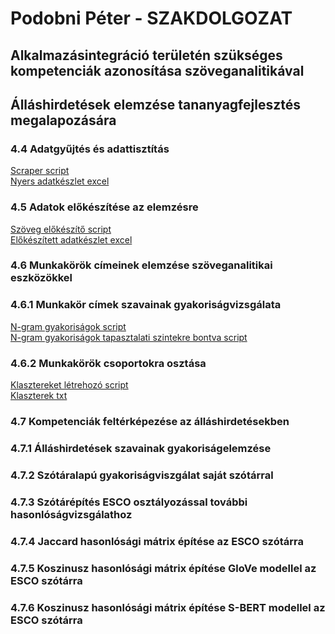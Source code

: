 # Podobni Péter - SZAKDOLGOZAT
## Alkalmazásintegráció területén szükséges kompetenciák azonosítása szöveganalitikával
## Álláshirdetések elemzése tananyagfejlesztés megalapozására

### 4.4 Adatgyűjtés és adattisztítás
  [Scraper script](site_indeed.py) \
  [Nyers adatkészlet excel](input/indeed_merged.csv)

### 4.5 Adatok előkészítése az elemzésre
  [Szöveg előkészítő script](preprocess.py) \
  [Előkészített adatkészlet excel](input/preprocessed_jobs_all.csv) 

### 4.6 Munkakörök címeinek elemzése szöveganalitikai eszközökkel
### 4.6.1 Munkakör címek szavainak gyakoriságvizsgálata
  [N-gram gyakoriságok script](title/title_freq_ngrams_all.ipynb) \
  [N-gram gyakoriságok tapasztalati szintekre bontva script](title/title_freq_ngrams_levels.ipynb)
  
### 4.6.2 Munkakörök csoportokra osztása
  [Klasztereket létrehozó script](title/title_cluster.ipynb) \
  [Klaszterek txt](title/clusters.txt) 
  
### 4.7 Kompetenciák feltérképezése az álláshirdetésekben

### 4.7.1 Álláshirdetések szavainak gyakoriságelemzése

### 4.7.2 Szótáralapú gyakoriságviszgálat saját szótárral

### 4.7.3 Szótárépítés ESCO osztályozással további hasonlóságvizsgálathoz

### 4.7.4 Jaccard hasonlósági mátrix építése az ESCO szótárra

### 4.7.5 Koszinusz hasonlósági mátrix építése GloVe modellel az ESCO szótárra

### 4.7.6 Koszinusz hasonlósági mátrix építése S-BERT modellel az ESCO szótárra

